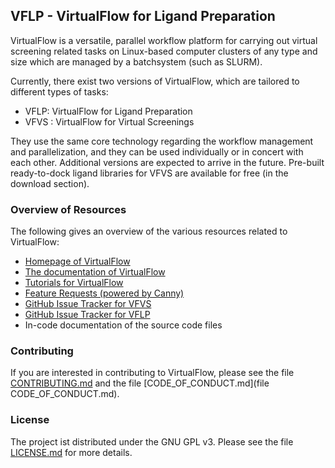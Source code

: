 ## VFLP - VirtualFlow for Ligand Preparation

VirtualFlow is a versatile, parallel workflow platform for carrying out virtual screening related tasks on Linux-based computer clusters of any type and size which are managed by a batchsystem (such as SLURM). 

Currently, there exist two versions of VirtualFlow, which are tailored to different types of tasks:

- VFLP: VirtualFlow for Ligand Preparation
- VFVS : VirtualFlow for Virtual Screenings

They use the same core technology regarding the workflow management and parallelization, and they can be used individually or in concert with each other. Additional versions are expected to arrive in the future. Pre-built ready-to-dock ligand libraries for VFVS are available for free (in the download section). 



### Overview of Resources

The following gives an overview of the various resources related to VirtualFlow:

- [Homepage of VirtualFlow](https://virtual-flow.org/)
- [The documentation of VirtualFlow](https://docs.virtual-flow.org/documentation/-LdE8RH9UN4HKpckqkX3/)
- [Tutorials for VirtualFlow](https://virtual-flow.org/tutorials)
- [Feature Requests (powered by Canny)](http://feedback.virtual-flow.org/feature-requests)
- [GitHub Issue Tracker for VFVS](https://github.com/VirtualFlow/VFVS/issues)
- [GitHub Issue Tracker for VFLP](https://github.com/VirtualFlow/VFLP/issues)
- In-code documentation of the source code files


### Contributing

If you are interested in contributing to VirtualFlow, please see the file [CONTRIBUTING.md](CONTRIBUTING.md) and the file [CODE_OF_CONDUCT.md](file CODE_OF_CONDUCT.md).



### License

The project ist distributed under the GNU GPL v3. Please see the file [LICENSE.md](LICENSE.md) for more details. 
